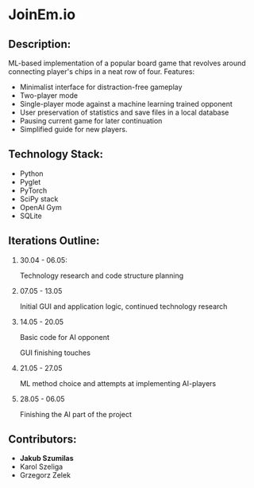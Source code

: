 # JoinEm.io

## Description:
ML-based implementation of a popular board game that revolves around connecting player's chips in a neat row of four. Features:

- Minimalist interface for distraction-free gameplay
- Two-player mode
- Single-player mode against a machine learning trained opponent
- User preservation of statistics and save files in a local database
- Pausing current game for later continuation
- Simplified guide for new players.

## Technology Stack:

- Python
- Pyglet
- PyTorch
- SciPy stack
- OpenAI Gym
- SQLite

## Iterations Outline:

1. 30.04 - 06.05:

   Technology research and code structure planning

2. 07.05 - 13.05 

   Initial GUI and application logic, continued technology research

3. 14.05 - 20.05 

   Basic code for AI opponent

   GUI finishing touches 

4. 21.05 - 27.05 

   ML method choice and attempts at implementing AI-players

5. 28.05 - 06.05

   Finishing the AI part of the project

## Contributors:

- **Jakub Szumilas**
- Karol Szeliga
- Grzegorz Zelek
